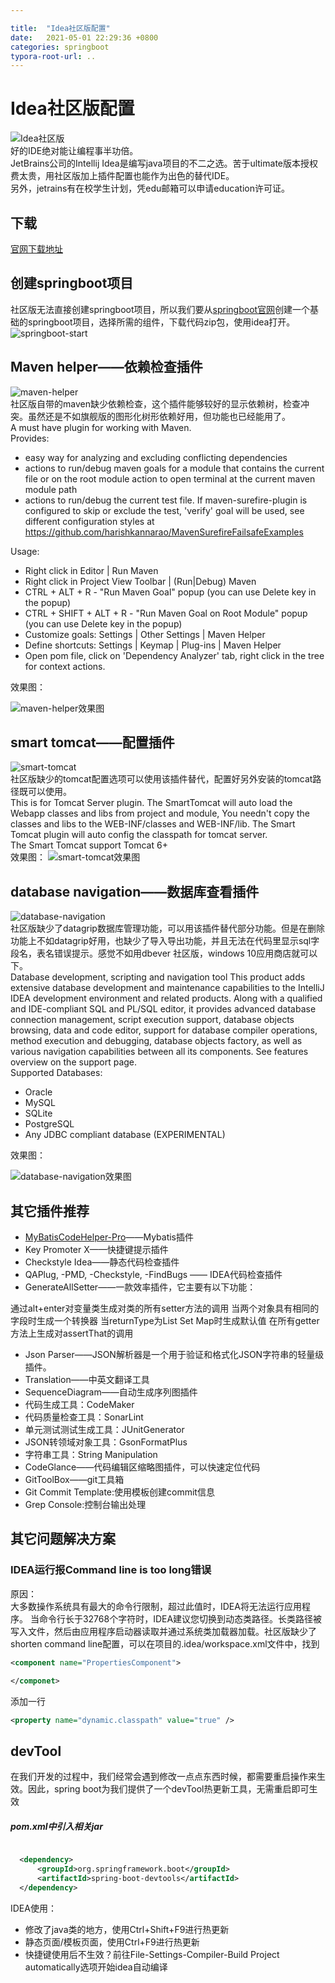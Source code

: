 ```yaml
---

title:  "Idea社区版配置"
date:   2021-05-01 22:29:36 +0800
categories: springboot
typora-root-url: ..
---
```


# Idea社区版配置
![Idea社区版](/assets/images/idea-community.png)  
好的IDE绝对能让编程事半功倍。  
JetBrains公司的Intellij Idea是编写java项目的不二之选。苦于ultimate版本授权费太贵，用社区版加上插件配置也能作为出色的替代IDE。  
另外，jetrains有在校学生计划，凭edu邮箱可以申请education许可证。

## 下载
[官网下载地址](https://www.jetbrains.com/idea/download)

## 创建springboot项目
社区版无法直接创建springboot项目，所以我们要从[springboot官网](https://start.spring.io/)创建一个基础的springboot项目，选择所需的组件，下载代码zip包，使用idea打开。  
![springboot-start](/assets/images/springboot-demo.png)

## Maven helper——依赖检查插件
![maven-helper](/assets/images/maven-helper.png)  
社区版自带的maven缺少依赖检查，这个插件能够较好的显示依赖树，检查冲突。虽然还是不如旗舰版的图形化树形依赖好用，但功能也已经能用了。  
A must have plugin for working with Maven.  
Provides: 

-   easy way for analyzing and excluding conflicting dependencies
-   actions to run/debug maven goals for a module that contains the current file or on the root module
action to open terminal at the current maven module path
-   actions to run/debug the current test file. If maven-surefire-plugin is configured to skip or exclude the test, 'verify' goal will be used, see different configuration styles at https://github.com/harishkannarao/MavenSurefireFailsafeExamples

Usage: 
-   Right click in Editor | Run Maven 
-   Right click in Project View Toolbar | (Run|Debug) Maven 
-   CTRL + ALT + R - "Run Maven Goal" popup (you can use Delete key in the popup) 
-   CTRL + SHIFT + ALT + R - "Run Maven Goal on Root Module" popup (you can use Delete key in the popup)  
-   Customize goals: Settings | Other Settings | Maven Helper 
-   Define shortcuts: Settings | Keymap | Plug-ins | Maven Helper  
-   Open pom file, click on 'Dependency Analyzer' tab, right click in the tree for context actions.  

效果图：  

![maven-helper效果图](/assets/images/maven-helper效果图.png)

## smart tomcat——配置插件  
![smart-tomcat](/assets/images/smart-tomcat.png)  
社区版缺少的tomcat配置选项可以使用该插件替代，配置好另外安装的tomcat路径既可以使用。  
This is for Tomcat Server plugin. The SmartTomcat will auto load the Webapp classes and libs from project and module, You needn't copy the classes and libs to the WEB-INF/classes and WEB-INF/lib. The Smart Tomcat plugin will auto config the classpath for tomcat server.  
The Smart Tomcat support Tomcat 6+  
效果图：
![smart-tomcat效果图](/assets/images/smart-tomcat效果图.png)

## database navigation——数据库查看插件
![database-navigation](/assets/images/database-navigation.png)  
社区版缺少了datagrip数据库管理功能，可以用该插件替代部分功能。但是在删除功能上不如datagrip好用，也缺少了导入导出功能，并且无法在代码里显示sql字段名，表名错误提示。感觉不如用dbever 社区版，windows 10应用商店就可以下。  
Database development, scripting and navigation tool This product adds extensive database development and maintenance capabilities to the IntelliJ IDEA development environment and related products. Along with a qualified and IDE-compliant SQL and PL/SQL editor, it provides advanced database connection management, script execution support, database objects browsing, data and code editor, support for database compiler operations, method execution and debugging, database objects factory, as well as various navigation capabilities between all its components. See features overview on the support page.  
Supported Databases:

-   Oracle
-   MySQL
-   SQLite
-   PostgreSQL
-   Any JDBC compliant database (EXPERIMENTAL)  

效果图：  

![database-navigation效果图](/assets/images/database-navigation效果图.png)
## 其它插件推荐
- [MyBatisCodeHelper-Pro](https://github.com/gejun123456/MyBatisCodeHelper-Pro)——Mybatis插件
- Key Promoter X——快捷键提示插件  
- Checkstyle Idea——静态代码检查插件  
- QAPlug, -PMD, -Checkstyle, -FindBugs —— IDEA代码检查插件
- GenerateAllSetter——一款效率插件，它主要有以下功能： 

通过alt+enter对变量类生成对类的所有setter方法的调用
当两个对象具有相同的字段时生成一个转换器
当returnType为List Set Map时生成默认值
在所有getter方法上生成对assertThat的调用

- Json Parser——JSON解析器是一个用于验证和格式化JSON字符串的轻量级插件。
- Translation——中英文翻译工具
- SequenceDiagram——自动生成序列图插件
- 代码生成工具：CodeMaker
- 代码质量检查工具：SonarLint
- 单元测试测试生成工具：JUnitGenerator
- JSON转领域对象工具：GsonFormatPlus
- 字符串工具：String Manipulation
- CodeGlance——代码编辑区缩略图插件，可以快速定位代码
- GitToolBox——git工具箱
- Git Commit Template:使用模板创建commit信息
- Grep Console:控制台输出处理

## 其它问题解决方案
### IDEA运行报Command line is too long错误
原因：  
大多数操作系统具有最大的命令行限制，超过此值时，IDEA将无法运行应用程序。
当命令行长于32768个字符时，IDEA建议您切换到动态类路径。长类路径被写入文件，然后由应用程序启动器读取并通过系统类加载器加载。社区版缺少了shorten command line配置，可以在项目的.idea/workspace.xml文件中，找到  
```xml
<component name="PropertiesComponent">  

</componet>
```
添加一行  
```xml
<property name="dynamic.classpath" value="true" />
```

## devTool

在我们开发的过程中，我们经常会遇到修改一点点东西时候，都需要重启操作来生效。因此，spring boot为我们提供了一个devTool热更新工具，无需重启即可生效

##### pom.xml中引入相关jar

```xml

  <dependency>
      <groupId>org.springframework.boot</groupId>
      <artifactId>spring-boot-devtools</artifactId>
  </dependency>

```

IDEA使用：

- 修改了java类的地方，使用Ctrl+Shift+F9进行热更新
- 静态页面/模板页面，使用Ctrl+F9进行热更新
- 快捷键使用后不生效？前往File-Settings-Compiler-Build Project automatically选项开始idea自动编译

